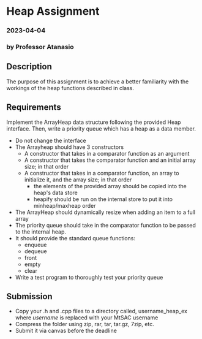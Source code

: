 # Heap Assignment
### 2023-04-04
### by Professor Atanasio

## Description
The purpose of this assignment is to achieve a better familiarity with the workings of the heap functions described in class. 

## Requirements
Implement the ArrayHeap data structure following the provided Heap interface. Then, write a priority queue which has a heap as a data member.
- Do not change the interface
- The Arrayheap should have 3 constructors
	- A constructor that takes in a comparator function as an argument
	- A constructor that takes the comparator function and an initial array size; in that order
	- A constructor that takes in a comparator function, an array to initialize it, and the array size; in that order
		- the elements of the provided array should be copied into the heap's data store
		- heapify should be run on the internal store to put it into minheap/maxheap order 
- The ArrayHeap should dynamically resize when adding an item to a full array
- The priority queue should take in the comparator function to be passed to the internal heap.
- It should provide the standard queue functions:
	- enqueue
	- dequeue
	- front
	- empty
	- clear
- Write a test program to thoroughly test your priority queue

## Submission
- Copy your .h and .cpp files to a directory called, username_heap_ex where *username* is replaced with your MtSAC username
- Compress the folder using zip, rar, tar, tar.gz, 7zip, etc.
- Submit it via canvas before the deadline

